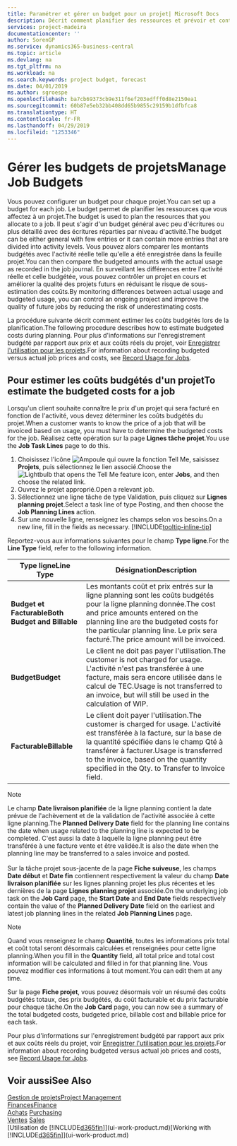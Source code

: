 ```yaml
---
title: Paramétrer et gérer un budget pour un projet| Microsoft Docs
description: Décrit comment planifier des ressources et prévoir et contrôler les coûts d'un projet en définissant un budget pour chaque projet.
services: project-madeira
documentationcenter: ''
author: SorenGP
ms.service: dynamics365-business-central
ms.topic: article
ms.devlang: na
ms.tgt_pltfrm: na
ms.workload: na
ms.search.keywords: project budget, forecast
ms.date: 04/01/2019
ms.author: sgroespe
ms.openlocfilehash: ba7cb69373cb9e311f6ef203edfff0d8e2150ea1
ms.sourcegitcommit: 60b87e5eb32bb408dd65b9855c29159b1dfbfca8
ms.translationtype: HT
ms.contentlocale: fr-FR
ms.lasthandoff: 04/29/2019
ms.locfileid: "1253346"
---
```

# <a name="manage-job-budgets"></a><span data-ttu-id="363b2-103">Gérer les budgets de projets</span><span class="sxs-lookup"><span data-stu-id="363b2-103">Manage Job Budgets</span></span>
<span data-ttu-id="363b2-104">Vous pouvez configurer un budget pour chaque projet.</span><span class="sxs-lookup"><span data-stu-id="363b2-104">You can set up a budget for each job.</span></span> <span data-ttu-id="363b2-105">Le budget permet de planifier les ressources que vous affectez à un projet.</span><span class="sxs-lookup"><span data-stu-id="363b2-105">The budget is used to plan the resources that you allocate to a job.</span></span> <span data-ttu-id="363b2-106">Il peut s'agir d'un budget général avec peu d'écritures ou plus détaillé avec des écritures réparties par niveau d'activité.</span><span class="sxs-lookup"><span data-stu-id="363b2-106">The budget can be either general with few entries or it can contain more entries that are divided into activity levels.</span></span> <span data-ttu-id="363b2-107">Vous pouvez alors comparer les montants budgétés avec l'activité réelle telle qu'elle a été enregistrée dans la feuille projet.</span><span class="sxs-lookup"><span data-stu-id="363b2-107">You can then compare the budgeted amounts with the actual usage as recorded in the job journal.</span></span> <span data-ttu-id="363b2-108">En surveillant les différences entre l'activité réelle et celle budgétée, vous pouvez contrôler un projet en cours et améliorer la qualité des projets futurs en réduisant le risque de sous-estimation des coûts.</span><span class="sxs-lookup"><span data-stu-id="363b2-108">By monitoring differences between actual usage and budgeted usage, you can control an ongoing project and improve the quality of future jobs by reducing the risk of underestimating costs.</span></span>

<span data-ttu-id="363b2-109">La procédure suivante décrit comment estimer les coûts budgétés lors de la planification.</span><span class="sxs-lookup"><span data-stu-id="363b2-109">The following procedure describes how to estimate budgeted costs during planning.</span></span> <span data-ttu-id="363b2-110">Pour plus d'informations sur l'enregistrement budgété par rapport aux prix et aux coûts réels du projet, voir [Enregistrer l'utilisation pour les projets](projects-how-record-job-usage.md).</span><span class="sxs-lookup"><span data-stu-id="363b2-110">For information about recording budgeted versus actual job prices and costs, see [Record Usage for Jobs](projects-how-record-job-usage.md).</span></span>  

## <a name="JobBudgetCosts"></a> <span data-ttu-id="363b2-111">Pour estimer les coûts budgétés d'un projet</span><span class="sxs-lookup"><span data-stu-id="363b2-111">To estimate the budgeted costs for a job</span></span>
<span data-ttu-id="363b2-112">Lorsqu'un client souhaite connaître le prix d'un projet qui sera facturé en fonction de l'activité, vous devez déterminer les coûts budgétés du projet.</span><span class="sxs-lookup"><span data-stu-id="363b2-112">When a customer wants to know the price of a job that will be invoiced based on usage, you must have to determine the budgeted costs for the job.</span></span> <span data-ttu-id="363b2-113">Réalisez cette opération sur la page **Lignes tâche projet**.</span><span class="sxs-lookup"><span data-stu-id="363b2-113">You use the **Job Task Lines** page to do this.</span></span>

1. <span data-ttu-id="363b2-114">Choisissez l'icône ![Ampoule qui ouvre la fonction Tell Me](media/ui-search/search_small.png "Dites-moi ce que vous voulez faire"), saisissez **Projets**, puis sélectionnez le lien associé.</span><span class="sxs-lookup"><span data-stu-id="363b2-114">Choose the ![Lightbulb that opens the Tell Me feature](media/ui-search/search_small.png "Tell me what you want to do") icon, enter **Jobs**, and then choose the related link.</span></span>  
2. <span data-ttu-id="363b2-115">Ouvrez le projet approprié.</span><span class="sxs-lookup"><span data-stu-id="363b2-115">Open a relevant job.</span></span>
3. <span data-ttu-id="363b2-116">Sélectionnez une ligne tâche de type Validation, puis cliquez sur **Lignes planning projet**.</span><span class="sxs-lookup"><span data-stu-id="363b2-116">Select a task line of type Posting, and then choose the **Job Planning Lines** action.</span></span>
4. <span data-ttu-id="363b2-117">Sur une nouvelle ligne, renseignez les champs selon vos besoins.</span><span class="sxs-lookup"><span data-stu-id="363b2-117">On a new line, fill in the fields as necessary.</span></span> [!INCLUDE[tooltip-inline-tip](includes/tooltip-inline-tip_md.md)]   

<span data-ttu-id="363b2-118">Reportez-vous aux informations suivantes pour le champ **Type ligne**.</span><span class="sxs-lookup"><span data-stu-id="363b2-118">For the **Line Type** field, refer to the following information.</span></span>  

| <span data-ttu-id="363b2-119">Type ligne</span><span class="sxs-lookup"><span data-stu-id="363b2-119">Line Type</span></span> | <span data-ttu-id="363b2-120">Désignation</span><span class="sxs-lookup"><span data-stu-id="363b2-120">Description</span></span> |
| --- | --- |
| <span data-ttu-id="363b2-121">**Budget et Facturable**</span><span class="sxs-lookup"><span data-stu-id="363b2-121">**Both Budget and Billable**</span></span> |<span data-ttu-id="363b2-122">Les montants coût et prix entrés sur la ligne planning sont les coûts budgétés pour la ligne planning donnée.</span><span class="sxs-lookup"><span data-stu-id="363b2-122">The cost and price amounts entered on the planning line are the budgeted costs for the particular planning line.</span></span> <span data-ttu-id="363b2-123">Le prix sera facturé.</span><span class="sxs-lookup"><span data-stu-id="363b2-123">The price amount will be invoiced.</span></span> |
| <span data-ttu-id="363b2-124">**Budget**</span><span class="sxs-lookup"><span data-stu-id="363b2-124">**Budget**</span></span> |<span data-ttu-id="363b2-125">Le client ne doit pas payer l'utilisation.</span><span class="sxs-lookup"><span data-stu-id="363b2-125">The customer is not charged for usage.</span></span> <span data-ttu-id="363b2-126">L'activité n'est pas transférée à une facture, mais sera encore utilisée dans le calcul de TEC.</span><span class="sxs-lookup"><span data-stu-id="363b2-126">Usage is not transferred to an invoice, but will still be used in the calculation of WIP.</span></span> |
| <span data-ttu-id="363b2-127">**Facturable**</span><span class="sxs-lookup"><span data-stu-id="363b2-127">**Billable**</span></span> |<span data-ttu-id="363b2-128">Le client doit payer l'utilisation.</span><span class="sxs-lookup"><span data-stu-id="363b2-128">The customer is charged for usage.</span></span> <span data-ttu-id="363b2-129">L'activité est transférée à la facture, sur la base de la quantité spécifiée dans le champ Qté à transférer à facturer.</span><span class="sxs-lookup"><span data-stu-id="363b2-129">Usage is transferred to the invoice, based on the quantity specified in the Qty. to Transfer to Invoice field.</span></span> |

> [!NOTE]  
> <span data-ttu-id="363b2-130">Le champ **Date livraison planifiée** de la ligne planning contient la date prévue de l'achèvement et de la validation de l'activité associée à cette ligne planning.</span><span class="sxs-lookup"><span data-stu-id="363b2-130">The **Planned Delivery Date** field for the planning line contains the date when usage related to the planning line is expected to be completed.</span></span> <span data-ttu-id="363b2-131">C'est aussi la date à laquelle la ligne planning peut être transférée à une facture vente et être validée.</span><span class="sxs-lookup"><span data-stu-id="363b2-131">It is also the date when the planning line may be transferred to a sales invoice and posted.</span></span> <br /><br /> <span data-ttu-id="363b2-132">Sur la tâche projet sous-jacente de la page **Fiche suiveuse**, les champs **Date début** et **Date fin** contiennent respectivement la valeur du champ **Date livraison planifiée** sur les lignes planning projet les plus récentes et les dernières de la page **Lignes planning projet** associée.</span><span class="sxs-lookup"><span data-stu-id="363b2-132">On the underlying job task on the **Job Card** page, the **Start Date** and **End Date** fields respectively contain the value of the **Planned Delivery Date** field on the earliest and latest job planning lines in the related **Job Planning Lines** page.</span></span>

> [!NOTE]  
>   <span data-ttu-id="363b2-133">Quand vous renseignez le champ **Quantité**, toutes les informations prix total et coût total seront désormais calculées et renseignées pour cette ligne planning.</span><span class="sxs-lookup"><span data-stu-id="363b2-133">When you fill in the **Quantity** field, all total price and total cost information will be calculated and filled in for that planning line.</span></span> <span data-ttu-id="363b2-134">Vous pouvez modifier ces informations à tout moment.</span><span class="sxs-lookup"><span data-stu-id="363b2-134">You can edit them at any time.</span></span>

<span data-ttu-id="363b2-135">Sur la page **Fiche projet**, vous pouvez désormais voir un résumé des coûts budgétés totaux, des prix budgétés, du coût facturable et du prix facturable pour chaque tâche.</span><span class="sxs-lookup"><span data-stu-id="363b2-135">On the **Job Card** page, you can now see a summary of the total budgeted costs, budgeted price, billable cost and billable price for each task.</span></span>

<span data-ttu-id="363b2-136">Pour plus d'informations sur l'enregistrement budgété par rapport aux prix et aux coûts réels du projet, voir [Enregistrer l'utilisation pour les projets](projects-how-record-job-usage.md).</span><span class="sxs-lookup"><span data-stu-id="363b2-136">For information about recording budgeted versus actual job prices and costs, see [Record Usage for Jobs](projects-how-record-job-usage.md).</span></span>

## <a name="see-also"></a><span data-ttu-id="363b2-137">Voir aussi</span><span class="sxs-lookup"><span data-stu-id="363b2-137">See Also</span></span>
[<span data-ttu-id="363b2-138">Gestion de projets</span><span class="sxs-lookup"><span data-stu-id="363b2-138">Project Management</span></span>](projects-manage-projects.md)  
[<span data-ttu-id="363b2-139">Finances</span><span class="sxs-lookup"><span data-stu-id="363b2-139">Finance</span></span>](finance.md)  
<span data-ttu-id="363b2-140">[Achats](purchasing-manage-purchasing.md)       </span><span class="sxs-lookup"><span data-stu-id="363b2-140">[Purchasing](purchasing-manage-purchasing.md)       </span></span>  
<span data-ttu-id="363b2-141">[Ventes](sales-manage-sales.md)    </span><span class="sxs-lookup"><span data-stu-id="363b2-141">[Sales](sales-manage-sales.md)    </span></span>  
<span data-ttu-id="363b2-142">[Utilisation de [!INCLUDE[d365fin](includes/d365fin_md.md)]](ui-work-product.md)</span><span class="sxs-lookup"><span data-stu-id="363b2-142">[Working with [!INCLUDE[d365fin](includes/d365fin_md.md)]](ui-work-product.md)</span></span>  

